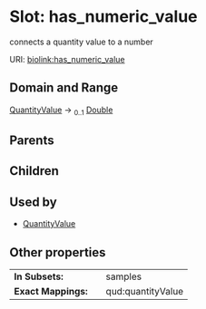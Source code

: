 
# Slot: has_numeric_value


connects a quantity value to a number

URI: [biolink:has_numeric_value](https://w3id.org/biolink/vocab/has_numeric_value)


## Domain and Range

[QuantityValue](QuantityValue.md) &#8594;  <sub>0..1</sub> [Double](types/Double.md)

## Parents


## Children


## Used by

 * [QuantityValue](QuantityValue.md)

## Other properties

|  |  |  |
| --- | --- | --- |
| **In Subsets:** | | samples |
| **Exact Mappings:** | | qud:quantityValue |

